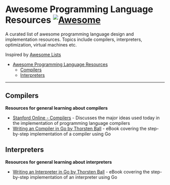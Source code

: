 # Awesome Programming Language Resources [![Awesome](https://awesome.re/badge.svg)](https://awesome.re)
A curated list of awesome programming language design and implementation resources. Topics include compilers, interpreters, optimization, virtual machines etc.

Inspired by [Awesome Lists](https://github.com/sindresorhus/awesome)

- [Awesome Programming Language Resources](#awesome-pl-resources)
  - [Compilers](#compilers)
  - [Interpreters](#interpreters)

---

## Compilers
**Resources for general learning about compilers**
- [Stanford Online - Compilers](https://online.stanford.edu/courses/soe-ycscs1-compilers) - Discusses the major ideas used today in the implementation of programming language compilers
- [Writing an Compiler in Go by Thorsten Ball](https://compilerbook.com/) - eBook covering the step-by-step implementation of a compiler using Go


## Interpreters
**Resources for general learning about interpreters**
- [Writing an Interpreter in Go by Thorsten Ball](https://compilerbook.com/) - eBook covering the step-by-step implementation of an interpreter using Go
